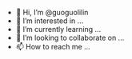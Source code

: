 - 👋 Hi, I’m @guoguolilin
- 👀 I’m interested in ...
- 🌱 I’m currently learning ...
- 💞️ I’m looking to collaborate on ...
- 📫 How to reach me ...

<!---
guoguolilin/guoguolilin is a ✨ special ✨ repository because its `README.md` (this file) appears on your GitHub profile.
You can click the Preview link to take a look at your changes.
--->
